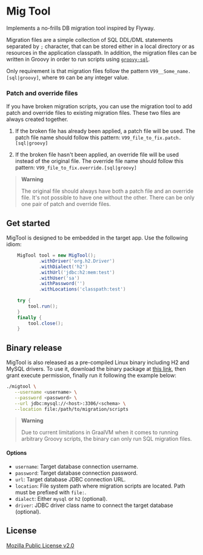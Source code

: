 # Mig Tool

Implements a no-frills DB migration tool inspired by Flyway. 

Migration files are a simple collection of SQL DDL/DML statements separated by `;` character, 
that can be stored either in a local directory or as resources in the application
classpath.
In addition, the migration files can be written in Groovy in order to run scripts using [`groovy-sql`](https://groovy-lang.org/databases.html).

Only requirement is that migration files follow the pattern `V99__Some_name.[sql|groovy]`, where 
`99` can be any integer value.

### Patch and override files

If you have broken migration scripts, you can use the migration tool to add patch and override files to existing migration files. These two files are always created together.

1. If the broken file has already been applied, a patch file will be used. The patch file name should follow this pattern:
   `V99_file_to_fix.patch.[sql|groovy]`

2. If the broken file hasn't been applied, an override file will be used instead of the original file. The override file name should follow this pattern:
   `V99_file_to_fix.override.[sql|groovy]`

> **Warning**
>
> The original file should always have both a patch file and an override file. It's not possible to have one without the other.
> There can be only one pair of patch and override files.

## Get started 

MigTool is designed to be embedded in the target app. Use the following idiom: 

```groovy
    MigTool tool = new MigTool();
            .withDriver('org.h2.Driver')
            .withDialect('h2')
            .withUrl('jdbc:h2:mem:test')
            .withUser('sa')
            .withPassword('')
            .withLocations('classpath:test')
      
    try {
        tool.run();
    }
    finally {
        tool.close();
    }
``` 

## Binary release 

MigTool is also released as a pre-compiled Linux binary including H2 and MySQL drivers. To use it, download the 
binary package at [this link](https://github.com/seqeralabs/migtool/releases/latest), then grant execute permission, 
finally run it following the example below:

```bash
./migtool \
   --username <username> \
   --password <password> \
   --url jdbc:mysql://<host>:3306/<schema> \
   --location file:/path/to/migration/scripts
```

> **Warning**
>
> Due to current limitations in GraalVM when it comes to running arbitrary Groovy scripts, the binary can only run SQL migration files.

                                                        
#### Options 

* `username`: Target database connection username.
* `password`: Target database connection password.
* `url`: Target database JDBC connection URL.
* `location`: File system path where migration scripts are located. Path must be prefixed with `file:`.
* `dialect`: Either `mysql` or `h2` (optional).
* `driver`: JDBC driver class name to connect the target database (optional).

## License 

[Mozilla Public License v2.0](LICENSE.txt)

